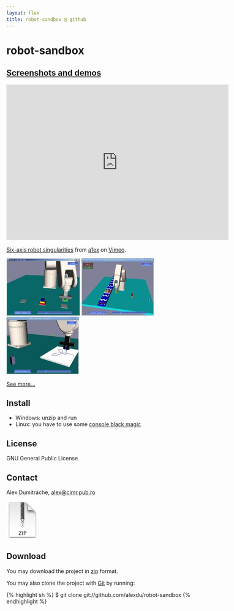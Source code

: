 ```yaml
---
layout: flex
title: robot-sandbox @ github
---
```


robot-sandbox
=============

[Screenshots and demos](demos.html)
-----------------------------------

<object width="580" height="406"><param name="allowfullscreen" value="true" /><param name="allowscriptaccess" value="always" /><param name="movie" value="http://vimeo.com/moogaloop.swf?clip_id=20095999&amp;server=vimeo.com&amp;show_title=1&amp;show_byline=0&amp;show_portrait=0&amp;color=00ADEF&amp;fullscreen=1&amp;autoplay=0&amp;loop=0" /><embed src="http://vimeo.com/moogaloop.swf?clip_id=20095999&amp;server=vimeo.com&amp;show_title=1&amp;show_byline=0&amp;show_portrait=0&amp;color=00ADEF&amp;fullscreen=1&amp;autoplay=0&amp;loop=0" type="application/x-shockwave-flash" allowfullscreen="true" allowscriptaccess="always" width="580" height="406"></embed></object><p><a href="http://vimeo.com/20095999">Six-axis robot singularities</a> from <a href="http://vimeo.com/alexdu">a1ex</a> on <a href="http://vimeo.com">Vimeo</a>.</p>

[belt1]: thumb-conveyor-belt-1.jpg
[belt2]: thumb-conveyor-belt-2.jpg
[draw-rose]: thumb-robot-drawing-rose.jpg
[hanoi]: thumb-hanoi-towers.jpg

[![robot-sandbox screenshot][hanoi]](demos.html)
[![robot-sandbox screenshot][belt1]](demos.html)
[![robot-sandbox screenshot][draw-rose]](demos.html)

[See more...](demos.html)

Install
-------

* Windows: unzip and run
* Linux: you have to use some [console black magic](install.html)


License
-------

GNU General Public License 

Contact
-------

Alex Dumitrache, <alex@cimr.pub.ro>


<div class="download">
  <a href="http://github.com/alexdu/robot-sandbox/zipball/master">
    <img border="0" src="zip.jpg"></a>
</div>

<a name="download"> </a>

Download
--------

You may download the project in [zip](http://github.com/alexdu/robot-sandbox/zipball/master) format.

You may also clone the project with [Git](http://git-scm.com) by running:

{% highlight sh %}
$ git clone git://github.com/alexdu/robot-sandbox
{% endhighlight %}
 
